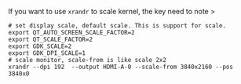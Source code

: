 If you want to use `xrandr` to scale kernel, the key need to note >

```shell
# set display scale, default scale. This is support for scale.
export QT_AUTO_SCREEN_SCALE_FACTOR=2
export QT_SCALE_FACTOR=2
export GDK_SCALE=2
export GDK_DPI_SCALE=1
# scale monitor, scale-from is like scale 2x2
xrandr --dpi 192  --output HDMI-A-0 --scale-from 3840x2160 --pos 3840x0
```